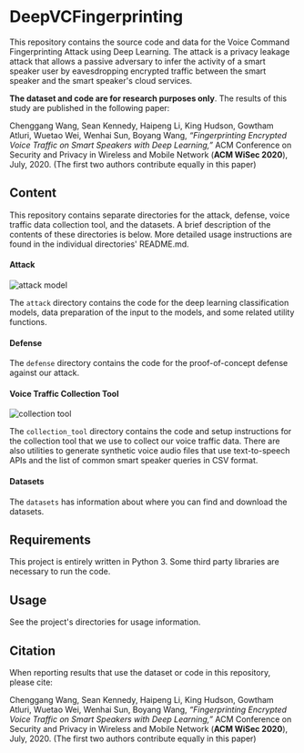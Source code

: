 # DeepVCFingerprinting

This repository contains the source code and data for the Voice Command Fingerprinting Attack using Deep Learning.  The attack is a privacy leakage attack that allows a passive adversary to infer the activity of a smart speaker user by eavesdropping encrypted traffic between the smart speaker and the smart speaker's cloud services.

**The dataset and code are for research purposes only**. The results of this study are published in the following paper: 

Chenggang Wang, Sean Kennedy, Haipeng Li, King Hudson, Gowtham Atluri, Wuetao Wei, Wenhai Sun, Boyang Wang, *“Fingerprinting Encrypted Voice Traffic on Smart Speakers with Deep Learning,”* ACM Conference on Security and Privacy in Wireless and Mobile Network (**ACM WiSec 2020**), July, 2020. (The first two authors contribute equally in this paper) 

## Content

This repository contains separate directories for the attack, defense, voice traffic data collection tool, and the datasets. A brief description of the contents of these directories is below.  More detailed usage instructions are found in the individual directories' README.md.  

#### Attack

![attack model](https://github.com/SmartHomePrivacyProject/DeepVCFingerprinting/blob/master/attack%20model.png)

The ```attack``` directory contains the code for the deep learning classification models, data preparation of the input to the models, and some related utility functions.

#### Defense

The `defense` directory contains the code for the proof-of-concept defense against our attack.   

#### Voice Traffic Collection Tool

![collection tool](https://github.com/SmartHomePrivacyProject/DeepVCFingerprinting/blob/master/collection%20tool.png)

The ```collection_tool``` directory contains the code and setup instructions for the collection tool that we use to collect our voice traffic data.  There are also utilities to generate synthetic voice audio files that use text-to-speech APIs and the list of common smart speaker queries in CSV format.  

#### Datasets

The `datasets` has information about where you can find and download the datasets.

## Requirements

This project is entirely written in Python 3.  Some third party libraries are necessary to run the code.  

## Usage

See the project's directories for usage information.

## Citation

When reporting results that use the dataset or code in this repository, please cite:

Chenggang Wang, Sean Kennedy, Haipeng Li, King Hudson, Gowtham Atluri, Wuetao Wei, Wenhai Sun, Boyang Wang, *“Fingerprinting Encrypted Voice Traffic on Smart Speakers with Deep Learning,”* ACM Conference on Security and Privacy in Wireless and Mobile Network (**ACM WiSec 2020**), July, 2020. (The first two authors contribute equally in this paper) 
